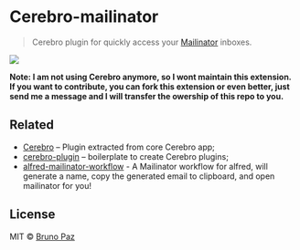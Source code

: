 # Cerebro-mailinator

> Cerebro plugin for quickly access your [Mailinator](https://www.mailinator.com) inboxes.

![](demo.gif)


**Note: I am not using Cerebro anymore, so I wont maintain this extension. If you want to contribute, you can fork this extension or even better, just send me a message and I will transfer the owership of this repo to you.**


## Related

* [Cerebro](http://github.com/KELiON/cerebro) – Plugin extracted from core Cerebro app;
* [cerebro-plugin](http://github.com/KELiON/cerebro-plugin) – boilerplate to create Cerebro plugins;
* [alfred-mailinator-workflow](https://github.com/AssafShalin/alfred-mailinator) - A Mailinator workflow for alfred, will generate a name, copy the generated email to clipboard, and open mailinator for you!

## License

MIT © [Bruno Paz](http://brunopaz.net)
